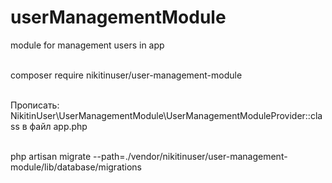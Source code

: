 # userManagementModule
module for management users in app <br><br>

composer require nikitinuser/user-management-module <br><br>

Прописать: <br>
NikitinUser\UserManagementModule\UserManagementModuleProvider::class     в файл app.php <br><br>

php artisan migrate --path=./vendor/nikitinuser/user-management-module/lib/database/migrations
